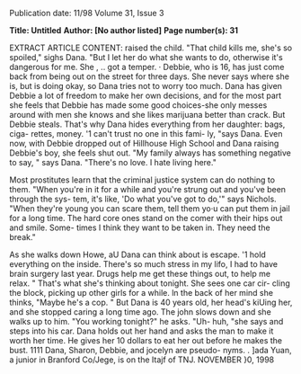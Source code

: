Publication date: 11/98
Volume 31, Issue 3

**Title:  Untitled**
**Author:  [No author listed]**
**Page number(s): 31**

EXTRACT ARTICLE CONTENT:
raised the child. "That child kills me, she's so 
spoiled," sighs Dana. "But I let her do what she 
wants to do, otherwise it's dangerous for me. She 
, 
.. 
got a temper. 
· 
Debbie, who is 16, has just come back from 
being out on the street for three days. She never 
says where she is, but is doing okay, so Dana tries 
not to worry too much. Dana has given Debbie 
a lot of freedom to make her own decisions, and 
for the most part she feels that Debbie has made 
some good choices-she only messes around with 
men she knows and she likes marijuana better 
than crack. But Debbie steals. That's why Dana 
hides everything from her daughter: bags, ciga-
rettes, money. '1 can't trust no one in this fami-
ly, "says Dana. Even now, with Debbie dropped 
out of Hillhouse High School and Dana raising 
Debbie's boy, she feels shut out. "My family 
always has something negative to say, " says 
Dana. "There's no love. I hate living here." 

Most prostitutes learn that the criminal 
justice system can do nothing to them. 
"When you're in it for a while and you're 
strung out and you've been through the sys-
tem, it's like, 'Do what you've got to do,'" says 
Nichols. "When they're young you can scare 
them, tell them yo·u can put them in jail for a 
long time. The hard core ones stand on the 
comer with their hips out and smile. Some-
times I think they want to be taken in. They 
need the break." 

As she walks down Howe, aU Dana can 
think about is escape. '1 hold everything on the 
inside. There's so much stress in my lifo, I had to 
have brain surgery last year. Drugs help me get 
these things out, to help me relax. " That's what 
she's thinking about tonight. She sees one car cir-
cling the block, picking up other girls for a while. 
ln the back of her mind she thinks, "Maybe he's 
a cop. " But Dana is 40 years old, her head's 
kiUing her, and she stopped caring a long time 
ago. The john slows down and she walks up to 
him. "You working tonight?" he asks. "Uh-
huh, "she says and steps into his car. Dana holds 
out her hand and asks the man to make it worth 
her time. He gives her 10 dollars to eat her out 
before he makes the bust. 
1111 
Dana, Sharon, Debbie, and jocelyn are pseudo-
nyms. 
. 
]ada Yuan, a junior in Branford Co/Jege, is on 
the Itajf of TNJ. 
NOVEMBER }0, 1998